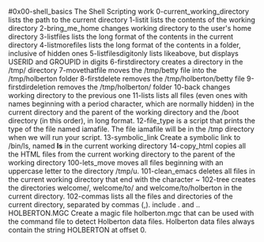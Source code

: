 #0x00-shell_basics
The Shell Scripting work
0-current_working_directory lists the path to the current directory
1-listit lists the contents of the working directory
2-bring_me_home changes working directory to the user's home directory
3-listfiles lists the long format of the contents in the current directory
4-listmorefiles lists the long format of the contents in a folder, inclusive of hidden ones
5-listfilesdigitonly lists likeabove, but displays USERID and GROUPID in digits
6-firstdirectory creates a directory in the /tmp/ directory
7-movethatfile moves the /tmp/betty file into the /tmp/holberton folder
8-firstdelete removes the /tmp/holberton/betty file
9-firstdirdeletion removes the /tmp/holberton/ folder
10-back changes working directory to the previous one
11-lists lists all files (even ones with names beginning with a period character, which are normally hidden) in the current directory and the parent of the working directory and the /boot directory (in this order), in long format.
12-file_type is a script that prints the type of the file named iamafile. The file iamafile will be in the /tmp directory when we will run your script.
13-symbolic_link Create a symbolic link to /bin/ls, named __ls__ in the current working directory
14-copy_html  copies all the HTML files from the current working directory to the parent of the working directory
100-lets_move moves all files beginning with an uppercase letter to the directory /tmp/u.
101-clean_emacs deletes all files in the current working directory that end with the character ~
102-tree creates the directories welcome/, welcome/to/ and welcome/to/holberton in the current directory.
102-commas  lists all the files and directories of the current directory, separated by commas (,). include . and ..
HOLBERTON.MGC Create a magic file holberton.mgc that can be used with the command file to detect Holberton data files. Holberton data files always contain the string HOLBERTON at offset 0.